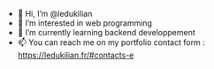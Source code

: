- 👋 Hi, I’m @ledukilian
- 👀 I’m interested in web programming
- 🌱 I’m currently learning backend developpement
- 📫 You can reach me on my portfolio contact form : https://ledukilian.fr/#contacts-e

<!---
ledukilian/ledukilian is a ✨ special ✨ repository because its `README.md` (this file) appears on your GitHub profile.
You can click the Preview link to take a look at your changes.
--->
